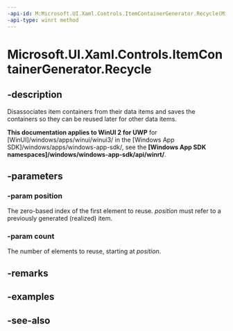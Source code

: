 ```yaml
---
-api-id: M:Microsoft.UI.Xaml.Controls.ItemContainerGenerator.Recycle(Microsoft.UI.Xaml.Controls.Primitives.GeneratorPosition,System.Int32)
-api-type: winrt method
---
```


<!-- Method syntax
public void Recycle(Windows.UI.Xaml.Controls.Primitives.GeneratorPosition position, System.Int32 count)
-->

# Microsoft.UI.Xaml.Controls.ItemContainerGenerator.Recycle

## -description
Disassociates item containers from their data items and saves the containers so they can be reused later for other data items.

**This documentation applies to WinUI 2 for UWP** for [WinUI]/windows/apps/winui/winui3/ in the [Windows App SDK]/windows/apps/windows-app-sdk/, see the **[Windows App SDK namespaces]/windows/windows-app-sdk/api/winrt/**.

## -parameters
### -param position
The zero-based index of the first element to reuse. *position* must refer to a previously generated (realized) item.

### -param count
The number of elements to reuse, starting at *position*.

## -remarks

## -examples

## -see-also
